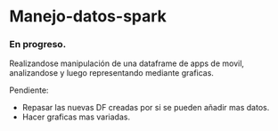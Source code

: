 # Manejo-datos-spark

### En progreso.

Realizandose manipulación de una dataframe de apps de movil, analizandose y luego representando mediante graficas.

Pendiente:
- Repasar las nuevas DF creadas por si se pueden añadir mas datos.
- Hacer graficas mas variadas.
